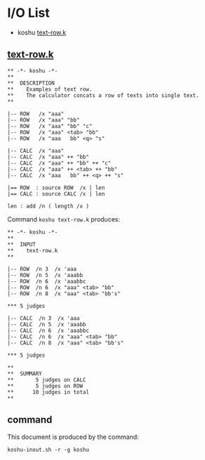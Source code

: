# I/O List

- koshu [text-row.k](#text-rowk)



## [text-row.k](text-row.k)

```
** -*- koshu -*-
**
**  DESCRIPTION
**    Examples of text row.
**    The calculator concats a row of texts into single text.
**

|-- ROW   /x "aaa"
|-- ROW   /x "aaa" "bb"
|-- ROW   /x "aaa" "bb" "c"
|-- ROW   /x "aaa" <tab> "bb"
|-- ROW   /x "aaa	bb" <q> "s"

|-- CALC  /x "aaa"
|-- CALC  /x "aaa" ++ "bb"
|-- CALC  /x "aaa" ++ "bb" ++ "c"
|-- CALC  /x "aaa" ++ <tab> ++ "bb"
|-- CALC  /x "aaa	bb" ++ <q> ++ "s"

|== ROW  : source ROW  /x | len
|== CALC : source CALC /x | len

len : add /n ( length /x )
```

Command `koshu text-row.k` produces:

```
** -*- koshu -*-
**
**  INPUT
**    text-row.k
**

|-- ROW  /n 3  /x 'aaa
|-- ROW  /n 5  /x 'aaabb
|-- ROW  /n 6  /x 'aaabbc
|-- ROW  /n 6  /x "aaa" <tab> "bb"
|-- ROW  /n 8  /x "aaa" <tab> "bb's"

*** 5 judges

|-- CALC  /n 3  /x 'aaa
|-- CALC  /n 5  /x 'aaabb
|-- CALC  /n 6  /x 'aaabbc
|-- CALC  /n 6  /x "aaa" <tab> "bb"
|-- CALC  /n 8  /x "aaa" <tab> "bb's"

*** 5 judges

**
**  SUMMARY
**       5 judges on CALC
**       5 judges on ROW
**      10 judges in total
**
```



## command

This document is produced by the command:

```
koshu-inout.sh -r -g koshu
```
